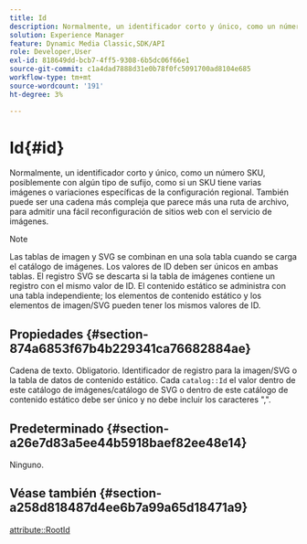 ```yaml
---
title: Id
description: Normalmente, un identificador corto y único, como un número SKU, posiblemente con algún tipo de sufijo, como si un SKU tiene varias imágenes o variaciones específicas de la configuración regional.
solution: Experience Manager
feature: Dynamic Media Classic,SDK/API
role: Developer,User
exl-id: 818649dd-bcb7-4ff5-9308-6b5dc06f66e1
source-git-commit: c1a4dad7888d31e0b78f0fc5091700ad8104e685
workflow-type: tm+mt
source-wordcount: '191'
ht-degree: 3%

---
```


# Id{#id}

Normalmente, un identificador corto y único, como un número SKU, posiblemente con algún tipo de sufijo, como si un SKU tiene varias imágenes o variaciones específicas de la configuración regional. También puede ser una cadena más compleja que parece más una ruta de archivo, para admitir una fácil reconfiguración de sitios web con el servicio de imágenes.

>[!NOTE]
>
>Las tablas de imagen y SVG se combinan en una sola tabla cuando se carga el catálogo de imágenes. Los valores de ID deben ser únicos en ambas tablas. El registro SVG se descarta si la tabla de imágenes contiene un registro con el mismo valor de ID. El contenido estático se administra con una tabla independiente; los elementos de contenido estático y los elementos de imagen/SVG pueden tener los mismos valores de ID.

## Propiedades {#section-874a6853f67b4b229341ca76682884ae}

Cadena de texto. Obligatorio. Identificador de registro para la imagen/SVG o la tabla de datos de contenido estático. Cada `catalog::Id` el valor dentro de este catálogo de imágenes/catálogo de SVG o dentro de este catálogo de contenido estático debe ser único y no debe incluir los caracteres &quot;,&quot;.

## Predeterminado {#section-a26e7d83a5ee44b5918baef82ee48e14}

Ninguno.

## Véase también {#section-a258d818487d4ee6b7a99a65d18471a9}

[attribute::RootId](../../../../../../is-api/image-catalog/image-serving-api-ref/c-image-catalog-reference/c-attributes-reference/r-rootid.md#reference-13653312925e4a08b90f99961d53f546)
